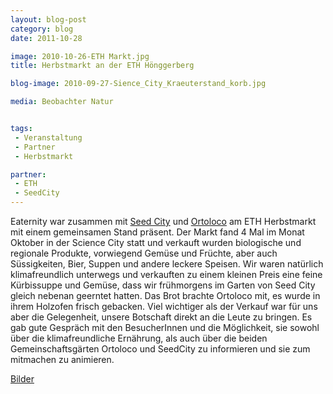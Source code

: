 ```yaml
---
layout: blog-post
category: blog
date: 2011-10-28

image: 2010-10-26-ETH Markt.jpg
title: Herbstmarkt an der ETH Hönggerberg

blog-image: 2010-09-27-Sience_City_Kraeuterstand_korb.jpg

media: Beobachter Natur


tags:
 - Veranstaltung
 - Partner
 - Herbstmarkt

partner:
 - ETH
 - SeedCity
---
```


Eaternity war zusammen mit [Seed City][1] und [Ortoloco][2] am ETH Herbstmarkt mit einem gemeinsamen Stand präsent. Der Markt fand 4 Mal im Monat Oktober in der Science City statt und verkauft wurden biologische und regionale Produkte, vorwiegend Gemüse und Früchte, aber auch Süssigkeiten, Bier, Suppen und andere leckere Speisen. Wir waren natürlich klimafreundlich unterwegs und verkauften zu einem kleinen Preis eine feine Kürbissuppe und Gemüse, dass wir frühmorgens im Garten von Seed City gleich nebenan geerntet hatten. Das Brot brachte Ortoloco mit, es wurde in ihrem Holzofen frisch gebacken. Viel wichtiger als der Verkauf war für uns aber die Gelegenheit, unsere Botschaft direkt an die Leute zu bringen. Es gab gute Gespräch mit den BesucherInnen und die Möglichkeit, sie sowohl über die klimafreundliche Ernährung, als auch über die beiden Gemeinschaftsgärten Ortoloco und SeedCity zu informieren und sie zum mitmachen zu animieren.

[Bilder][3]

[1]: http://www.seedcity.ethz.ch/
[2]: http://ortoloco.ch/
[3]: https://www.dropbox.com/gallery/1214503/1/2011-ETH-Herbstmarkt?h=060d60#gallery:0

